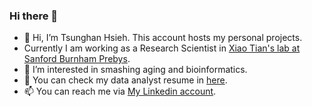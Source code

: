 ### Hi there 👋

- 👋 Hi, I’m Tsunghan Hsieh. This account hosts my personal projects.
- Currently I am working as a Research Scientist in [Xiao Tian's lab at Sanford Burnham Prebys](https://www.xiaotianlab.org/).
- 👀 I’m interested in smashing aging and bioinformatics.
- 🌱 You can check my data analyst resume in [here](../../../ApplyDataScientist/blob/main/Tsunghan_CV_2023_Mar_DataAnalysts.pdf).
- 📫 You can reach me via [My Linkedin account](https://www.linkedin.com/in/tsunghan-hsieh/).

<!---
TsunghanHsieh/TsunghanHsieh is a ✨ special ✨ repository because its `README.md` (this file) appears on your GitHub profile.
You can click the Preview link to take a look at your changes.
--->
